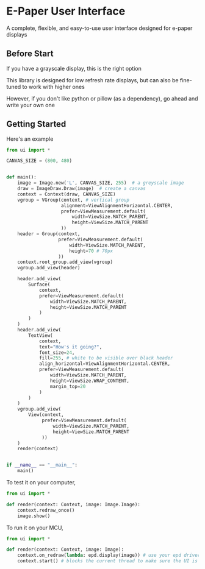 # E-Paper User Interface

A complete, flexible, and easy-to-use user interface designed
for e-paper displays

## Before Start

If you have a grayscale display, this is the right option

This library is designed for low refresh rate displays, but can also
be fine-tuned to work with higher ones

However, if you don't like python or pillow (as a dependency),
go ahead and write your own one

## Getting Started

Here's an example

```python
from ui import *

CANVAS_SIZE = (800, 480)


def main():
    image = Image.new('L', CANVAS_SIZE, 255)  # a greyscale image
    draw = ImageDraw.Draw(image)  # create a canvas
    context = Context(draw, CANVAS_SIZE)
    vgroup = VGroup(context, # vertical group
                    alignment=ViewAlignmentHorizontal.CENTER,
                    prefer=ViewMeasurement.default(
                        width=ViewSize.MATCH_PARENT,
                        height=ViewSize.MATCH_PARENT
                    ))
    header = Group(context,
                   prefer=ViewMeasurement.default(
                       width=ViewSize.MATCH_PARENT,
                       height=70 # 70px
                   ))
    context.root_group.add_view(vgroup)
    vgroup.add_view(header)

    header.add_view(
        Surface(
            context,
            prefer=ViewMeasurement.default(
                width=ViewSize.MATCH_PARENT,
                height=ViewSize.MATCH_PARENT
            )
        )
    )
    header.add_view(
        TextView(
            context,
            text="How's it going?",
            font_size=24,
            fill=255, # white to be visible over black header
            align_horizontal=ViewAlignmentHorizontal.CENTER,
            prefer=ViewMeasurement.default(
                width=ViewSize.MATCH_PARENT,
                height=ViewSize.WRAP_CONTENT,
                margin_top=20
            )
        )
    )
    vgroup.add_view(
        View(context,
             prefer=ViewMeasurement.default(
                 width=ViewSize.MATCH_PARENT,
                 height=ViewSize.MATCH_PARENT
             ))
    )
    render(context)


if __name__ == "__main__":
    main()
```

To test it on your computer,
```python
from ui import *

def render(context: Context, image: Image.Image):
    context.redraw_once()
    image.show()
```

To run it on your MCU,
```python
from ui import *

def render(context: Context, image: Image):
    context.on_redraw(lambda: epd.display(image)) # use your epd driver or something
    context.start() # blocks the current thread to make sure the UI is responsive
```

